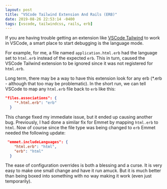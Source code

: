 ```yaml
---
layout: post
title: "VSCode Tailwind Extension And Rails (ERB)"
date: 2019-08-26 22:53:14 -0400
tags: [vscode, tailwindcss, rails, erb]
---
```


If you are having trouble getting an extension like [VSCode Tailwind][vtw] to work in VSCode, a smart place to start debugging is the language mode.

For example, for me, a file named `application.html.erb` had the language set to `html.erb` instead of the expected `erb`. This in turn, caused the VSCode Tailwind extension to be ignored since it was not registered for `html.erb`.

Long term, there may be a way to have this extension look for any erb (\*.erb - although that too may be problematic). In the short run, we can tell VSCode to map any `html.erb` file back to `erb` like this:

```json
"files.associations": {
    "*.html.erb": "erb"
  }
```

This change fixed my immediate issue, but it ended up causing another bug. Previously, I had done a similar fix for Emmet by mapping `html.erb` to `html`. Now of course since the file type was being changed to `erb` Emmet needed the following update:

```json
 "emmet.includeLanguages": {
    "html.erb": "html",
    "erb": "html"
  }
```

The ease of configuration overrides is both a blessing and a curse. It is very easy to make one small change and have it run amuck. But it is much better than being boxed into something with no way making it work (even just temporarily).

[vtw]: https://github.com/bradlc/vscode-tailwindcss
